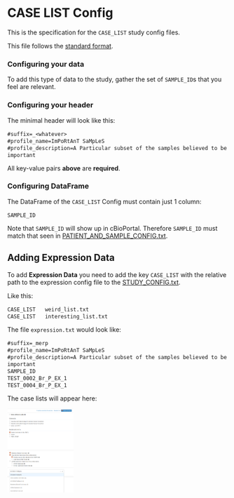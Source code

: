 # CASE LIST Config
This is the specification for the `CASE_LIST` study config files.

This file follows the [standard format](STUDY_CONFIG.md).

### Configuring your data
To add this type of data to the study, gather the set of `SAMPLE_ID`s that you feel are relevant.

### Configuring your header

The minimal header will look like this:
```
#suffix=_<whatever>
#profile_name=ImPoRtAnT SaMpLeS
#profile_description=A Particular subset of the samples believed to be important
```
All key-value pairs **above** are **required**.

### Configuring DataFrame

The DataFrame of the `CASE_LIST` Config must contain just 1 column:

```
SAMPLE_ID
```

Note that `SAMPLE_ID` will show up in cBioPortal. Therefore `SAMPLE_ID` must match that seen in [PATIENT_AND_SAMPLE_CONFIG.txt](PATIENT_AND_SAMPLE_CONFIG.md).

## Adding Expression Data

To add **Expression Data** you need to add the key `CASE_LIST` with the relative path to the expression config file to the [STUDY_CONFIG.txt](STUDY_CONFIG.md). 

Like this:

```
CASE_LIST	weird_list.txt
CASE_LIST	interesting_list.txt
```
The file `expression.txt` would look like:

```
#suffix=_merp
#profile_name=ImPoRtAnT SaMpLeS
#profile_description=A Particular subset of the samples believed to be important
SAMPLE_ID
TEST_0002_Br_P_EX_1
TEST_0004_Br_P_EX_1
```

The case lists will appear here:

<img src="assets/case_list.png" alt="Merp" width="30%" height="30%"/>